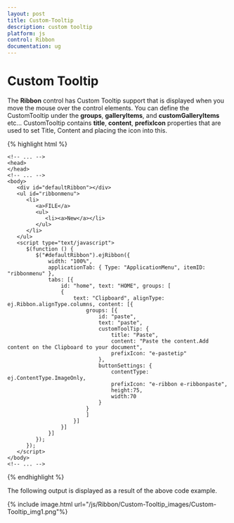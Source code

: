 ```yaml
---
layout: post
title: Custom-Tooltip
description: custom tooltip
platform: js
control: Ribbon
documentation: ug
---
```


# Custom Tooltip

The **Ribbon** control has Custom Tooltip support that is displayed when you move the mouse over the control elements. You can define the CustomTooltip under the **groups**, **galleryItems**, and **customGalleryItems** etc... CustomTooltip contains **title**, **content**, **prefixIcon** properties that are used to set Title, Content and placing the icon into this.

{% highlight html %}
  
    <!-- ... -->
    <head>
    </head>
    <!-- ... -->
    <body>
       <div id="defaultRibbon"></div>
       <ul id="ribbonmenu">
          <li>
             <a>FILE</a>
             <ul>
                <li><a>New</a></li>
             </ul>
          </li>
       </ul>
       <script type="text/javascript">
          $(function () {
             $("#defaultRibbon").ejRibbon({
                 width: "100%", 
                 applicationTab: { Type: "ApplicationMenu", itemID: "ribbonmenu" },
                 tabs: [{
                     id: "home", text: "HOME", groups: [
                     {
                         text: "Clipboard", alignType: ej.Ribbon.alignType.columns, content: [{
                             groups: [{
                                 id: "paste",
                                 text: "paste",
                                 customToolTip: {
                                     title: "Paste",
                                     content: "Paste the content.Add content on the Clipboard to your document",
                                     prefixIcon: "e-pastetip"
                                 },
                                 buttonSettings: {
                                     contentType: ej.ContentType.ImageOnly,
                                     prefixIcon: "e-ribbon e-ribbonpaste",
                                     height:75,
                                     width:70
                                 }
                             }
                             ]
                         }]
                     }]
                 }]
             });
          });
       </script>
    </body>
    <!-- ... -->

{% endhighlight %}

The following output is displayed as a result of the above code example.

{% include image.html url="/js/Ribbon/Custom-Tooltip_images/Custom-Tooltip_img1.png"%}

